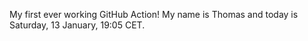 My first ever working GitHub Action!
My name is Thomas and today is Saturday, 13 January, 19:05 CET. 
